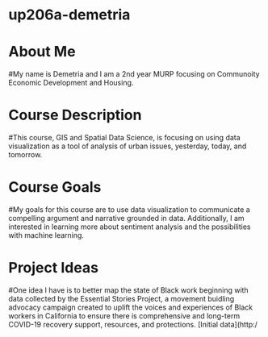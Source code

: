 # up206a-demetria
# <hl> About Me
#My name is Demetria and I am a 2nd year MURP focusing on Communoity Economic Development and Housing.
# <hl> Course Description
#This course, GIS and Spatial Data Science, is focusing on using data visualization as a tool of analysis of urban issues, yesterday, today, and tomorrow.
# <hl> Course Goals
#My goals for this course are to use data visualization to communicate a compelling argument and narrative grounded in data. Additionally, I am interested in learning more about sentiment analysis and the possibilities with machine learning.
# <hl> Project Ideas
#One idea I have is to better map the state of Black work beginning with data collected by the Essential Stories Project, a movement buidling advocacy campaign created to uplift the voices and experiences of Black workers in California to ensure there is comprehensive and long-term COVID-19 recovery support, resources, and protections. [Initial data](http:/
